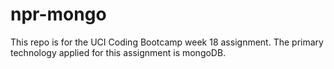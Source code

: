 # npr-mongo
This repo is for the UCI Coding Bootcamp week 18 assignment. The primary technology applied for this assignment is mongoDB.
